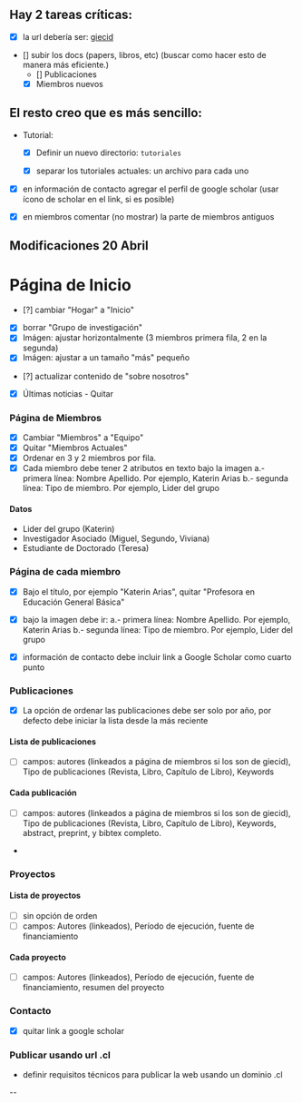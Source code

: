 ## Hay 2 tareas críticas:

- [x] la url debería ser: [giecid](giecid.github.io)
- [] subir los docs (papers, libros, etc) (buscar como hacer esto de manera más eficiente.)
  - [] Publicaciones
  - [x] Miembros nuevos

## El resto creo que es más sencillo:

- Tutorial:
  - [x] Definir un nuevo directorio: ``tutoriales``
  - [x] separar los tutoriales actuales: un archivo para cada uno
 

- [x] en información de contacto agregar el perfil de google scholar (usar ícono de scholar en el link, si es posible)

- [x] en miembros comentar (no mostrar) la parte de miembros antiguos


## Modificaciones 20 Abril

# Página de Inicio

- [?] cambiar "Hogar" a "Inicio"
- [x] borrar "Grupo de investigación"
- [x] Imágen: ajustar horizontalmente (3 miembros primera fila, 2 en la segunda)
- [x] Imágen: ajustar a un tamaño "más" pequeño
- [?] actualizar contenido de "sobre nosotros"
- [x] Últimas noticias - Quitar


### Página de Miembros

- [x] Cambiar "Miembros" a "Equipo"
- [x] Quitar "Miembros Actuales"
- [x] Ordenar en 3 y 2 miembros por fila. 
- [x] Cada miembro debe tener 2 atributos en texto bajo la imagen
  a.- primera línea: Nombre Apellido. Por ejemplo, Katerin Arias
  b.- segunda línea: Tipo de miembro. Por ejemplo, Lider del grupo

#### Datos
- Lider del grupo (Katerin)
- Investigador Asociado (Miguel, Segundo, Viviana)
- Estudiante de Doctorado (Teresa)

### Página de cada miembro
- [x] Bajo el título, por ejemplo "Katerin Arias", quitar "Profesora en Educación General Básica"
- [x] bajo la imagen debe ir:
  a.- primera línea: Nombre Apellido. Por ejemplo, Katerin Arias
  b.- segunda línea: Tipo de miembro. Por ejemplo, Lider del grupo
- [x] información de contacto debe incluir link a Google Scholar como cuarto punto


### Publicaciones
- [x] La opción de ordenar las publicaciones debe ser solo por año, por defecto debe iniciar la lista desde la más reciente

#### Lista de publicaciones
- [ ] campos: autores (linkeados a página de miembros si los son de giecid), Tipo de publicaciones (Revista, Libro, Capítulo de Libro), Keywords

#### Cada publicación

- [ ] campos: autores (linkeados a página de miembros si los son de giecid), Tipo de publicaciones (Revista, Libro, Capítulo de Libro), Keywords, abstract, preprint, y bibtex completo.
- 

### Proyectos

#### Lista de proyectos
- [ ] sin opción de orden
- [ ] campos: Autores (linkeados), Período de ejecución, fuente de financiamiento

#### Cada proyecto
- [ ] campos: Autores (linkeados), Período de ejecución, fuente de financiamiento, resumen del proyecto

### Contacto
- [x] quitar link a google scholar

### Publicar usando url .cl
- definir requisitos técnicos para publicar la web usando un dominio .cl

-- 